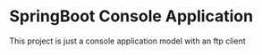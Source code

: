 # SpringBoot Console Application

This project is just a console application model with an ftp client
